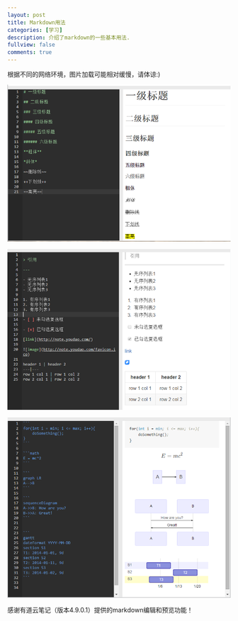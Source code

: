 ```yaml
---
layout: post
title: Markdown用法
categories: [学习]
description: 介绍了markdown的一些基本用法.
fullview: false
comments: true
---
```

根据不同的网络环境，图片加载可能相对缓慢，请体谅:)

![image](https://raw.githubusercontent.com/dovenfeng/res/master/pic/20160518/1.png?raw=true)

![image](https://raw.githubusercontent.com/dovenfeng/res/master/pic/20160518/2.png?raw=true)

![image](https://raw.githubusercontent.com/dovenfeng/res/master/pic/20160518/3.png?raw=true)

感谢有道云笔记（版本4.9.0.1）提供的markdown编辑和预览功能！